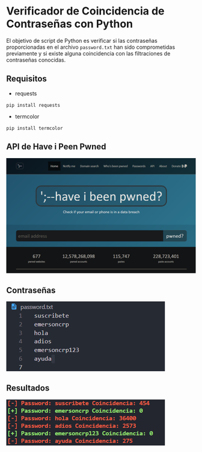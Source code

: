 # Verificador de Coincidencia de Contraseñas con Python

El objetivo de script de Python es verificar si las contraseñas proporcionadas en el archivo `password.txt` han sido comprometidas previamente y si existe alguna coincidencia con las filtraciones de contraseñas conocidas.

## Requisitos
- requests
```
pip install requests
```
- termcolor
```
pip install termcolor
```

## API de Have i Peen Pwned
![Descripción de la imagen](/img/Pwned.png)

## Contraseñas 
![Descripción de la imagen](/img/password.png)

## Resultados
![Descripción de la imagen](/img/resultado.png)

